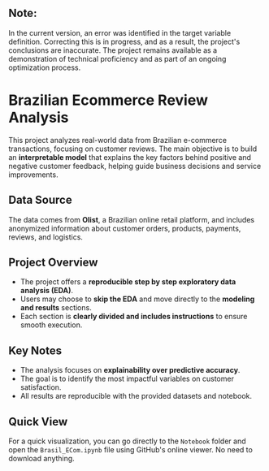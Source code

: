 ## Note:

In the current version, an error was identified in the target variable definition. Correcting this is in progress, and as a result, the project's conclusions are inaccurate. The project remains available as a demonstration of technical proficiency and as part of an ongoing optimization process.

# Brazilian Ecommerce Review Analysis

This project analyzes real-world data from Brazilian e-commerce transactions, focusing on customer reviews. The main objective is to build an **interpretable model** that explains the key factors behind positive and negative customer feedback, helping guide business decisions and service improvements.

## Data Source

The data comes from **Olist**, a Brazilian online retail platform, and includes anonymized information about customer orders, products, payments, reviews, and logistics.

## Project Overview

- The project offers a **reproducible step by step exploratory data analysis (EDA)**.
- Users may choose to **skip the EDA** and move directly to the **modeling and results** sections.
- Each section is **clearly divided and includes instructions** to ensure smooth execution.

## Key Notes

- The analysis focuses on **explainability over predictive accuracy**.
- The goal is to identify the most impactful variables on customer satisfaction.
- All results are reproducible with the provided datasets and notebook.

## Quick View

For a quick visualization, you can go directly to the `Notebook` folder and open the `Brasil_ECom.ipynb` file using GitHub's online viewer. No need to download anything.
